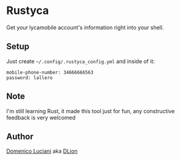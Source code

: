 # Rustyca

Get your lycamobile account's information right into your shell.

## Setup

Just create `~/.config/.rustyca_config.yml` and inside of it:

```
mobile-phone-number: 34666666563
password: lallero
```

## Note

I'm still learning Rust, it made this tool just for fun, any constructive feedback is very welcomed

## Author

[Domenico Luciani](https://domenicoluciani.com) aka [DLion](https://github.com)



